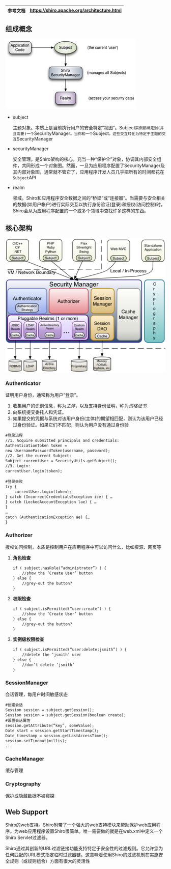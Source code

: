 | 参考文档 | https://shiro.apache.org/architecture.html |
| -------- | ------------------------------------------ |

## 组成概念

![](../../../image/java/WEB/shiro_001.jpg)

- subject

  主题对象。本质上是当前执行用户的安全特定“视图”。Subject`实例都绑定到(并且需要)一个`SecurityManager`。当你和一个`Subject`，这些交互转化为特定于主题的交互`SecurityManager

- securityManager

  安全管理。是Shiro架构的核心，充当一种“保护伞”对象，协调其内部安全组件，共同形成一个对象图。然而，一旦为应用程序配置了SecurityManager及其内部对象图，通常就不管它了，应用程序开发人员几乎把所有的时间都花在`Subject`API

- realm

  领域。Shiro和应用程序安全数据之间的“桥梁”或“连接器”。当需要与安全相关的数据(如用户帐户)进行实际交互以执行身份验证(登录)和授权(访问控制)时，Shiro会从为应用程序配置的一个或多个领域中查找许多这样的东西。



## 核心架构

![](../../../image/java/WEB/shiro_002.jpg)

### **Authenticator** 

证明用户身份，通常称为用户“登录”。

1. 收集用户的识别信息，称为*主体*，以及支持身份证明，称为*资格证书*.
2. 向系统提交委托人和凭证。
3. 如果提交的凭据与系统对该用户身份(主体)的期望相匹配，则认为该用户已经过身份验证。如果它们不匹配，则认为用户没有通过身份验

```
#登录流程
//1. Acquire submitted principals and credentials:
AuthenticationToken token =
new UsernamePasswordToken(username, password);
//2. Get the current Subject:
Subject currentUser = SecurityUtils.getSubject();
//3. Login:
currentUser.login(token);

#登录失败
try {
    currentUser.login(token);
} catch (IncorrectCredentialsException ice) { …
} catch (LockedAccountException lae) { …
}
…
catch (AuthenticationException ae) {…
} 
```

### **Authorizer** 

授权访问控制，本质是控制用户在应用程序中可以访问什么，比如资源、网页等

1. **角色检查**

   ```
   if ( subject.hasRole(“administrator”) ) {
       //show the ‘Create User’ button
   } else {
       //grey-out the button?
   } 
   ```

   

2. **权限检查**

   ```
   if ( subject.isPermitted(“user:create”) ) {
       //show the ‘Create User’ button
   } else {
       //grey-out the button?
   } 
   ```

   

3. **实例级权限检查**

   ```
   if ( subject.isPermitted(“user:delete:jsmith”) ) {
       //delete the ‘jsmith’ user
   } else {
       //don’t delete ‘jsmith’
   }
   ```

   

### **SessionManager** 

会话管理，每用户时间敏感状态

```
#创建会话
Session session = subject.getSession();
Session session = subject.getSession(boolean create);
#设置会话属性
session.getAttribute(“key”, someValue);
Date start = session.getStartTimestamp();
Date timestamp = session.getLastAccessTime();
session.setTimeout(millis);
...
```

### **CacheManager** 

缓存管理

### **Cryptography**

保护或隐藏数据不被窥探



## Web Support 

Shiro的web支持。Shiro附带了一个强大的web支持模块来帮助保护web应用程序。为web应用程序设置Shiro很简单。唯一需要做的就是在web.xml中定义一个Shiro Servlet过滤器。

Shiro通过其创新的URL过滤链接功能支持特定于安全性的过滤规则。它允许您为任何匹配的URL模式指定临时过滤器链。这意味着使用Shiro的过滤机制在实施安全规则（或规则组合）方面有很大的灵活性